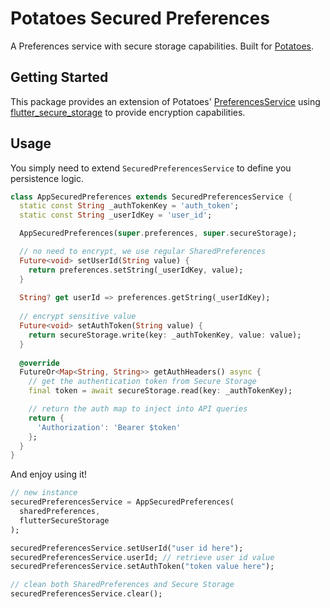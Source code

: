 # Potatoes Secured Preferences

A Preferences service with secure storage capabilities. Built for [Potatoes](https://pub.dev/packages/potatoes).

## Getting Started

This package provides an extension of Potatoes' [PreferencesService](https://pub.dev/packages/potatoes#preferencesservice)
using [flutter_secure_storage](https://pub.dev/packages/flutter_secure_storage) to provide
encryption capabilities.

## Usage

You simply need to extend `SecuredPreferencesService` to define you persistence logic. 
``` dart
class AppSecuredPreferences extends SecuredPreferencesService {
  static const String _authTokenKey = 'auth_token';
  static const String _userIdKey = 'user_id';

  AppSecuredPreferences(super.preferences, super.secureStorage);

  // no need to encrypt, we use regular SharedPreferences
  Future<void> setUserId(String value) {
    return preferences.setString(_userIdKey, value);
  }
  
  String? get userId => preferences.getString(_userIdKey);
  
  // encrypt sensitive value
  Future<void> setAuthToken(String value) {
    return secureStorage.write(key: _authTokenKey, value: value);
  }
  
  @override
  FutureOr<Map<String, String>> getAuthHeaders() async {
    // get the authentication token from Secure Storage
    final token = await secureStorage.read(key: _authTokenKey);

    // return the auth map to inject into API queries
    return {
      'Authorization': 'Bearer $token'
    };
  }
}
```

And enjoy using it!
``` dart
// new instance
securedPreferencesService = AppSecuredPreferences(
  sharedPreferences,
  flutterSecureStorage
);

securedPreferencesService.setUserId("user id here");
securedPreferencesService.userId; // retrieve user id value
securedPreferencesService.setAuthToken("token value here");

// clean both SharedPreferences and Secure Storage
securedPreferencesService.clear();
```
